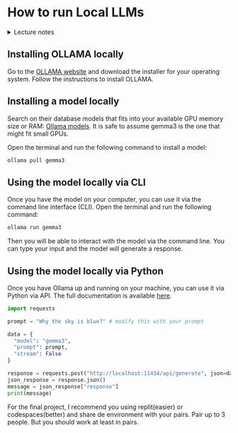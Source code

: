 # How to run Local LLMs

<details>
<summary>Lecture notes</summary>

- Running LLMs locally
- Installing OLLAMA locally
- Installing a model locally
- Using the model locally via CLI
- Using the model locally via Python

</details>

## Installing OLLAMA locally

Go to the [OLLAMA website](https://ollama.com/) and download the installer for your operating system. Follow the
instructions to install OLLAMA.

## Installing a model locally

Search on their database models that fits into your available GPU memory size or
RAM: [Ollama models](https://ollama.com/models). It is safe to assume gemma3 is the one that might fit small GPUs.

Open the terminal and run the following command to install a model:

``` bash
ollama pull gemma3
```

## Using the model locally via CLI

Once you have the model on your computer, you can use it via the command line interface (CLI). Open the terminal and run
the following command:

``` bash
ollama run gemma3
```

Then you will be able to interact with the model via the command line. You can type your input and the model will
generate a response.

## Using the model locally via Python

Once you have Ollama up and running on your machine, you can use it via Python via API. The full documentation is
available [here](https://ollama.com/docs/api).

``` python
import requests

prompt = "Why the sky is blue?" # modify this with your prompt

data = {
  "model": "gemma3",
  "prompt": prompt,
  "stream": False
}

response = requests.post("http://localhost:11434/api/generate", json=data)
json_response = response.json()
message = json_response["response"]
print(message)
```

For the final project, I recommend you using replit(easier) or codespaces(better) and share de environment with your
pairs. Pair up to 3 people. But you should work at least in pairs.
